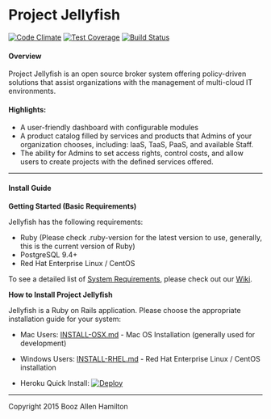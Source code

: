 Project Jellyfish
=======

[![Code Climate](https://codeclimate.com/repos/551958df69568055c00020f8/badges/b227e3bde5577507002e/gpa.svg)](https://codeclimate.com/repos/551958df69568055c00020f8/feed)
[![Test Coverage](https://codeclimate.com/repos/551958df69568055c00020f8/badges/b227e3bde5577507002e/coverage.svg)](https://codeclimate.com/repos/551958df69568055c00020f8/feed)
[![Build Status](https://travis-ci.org/projectjellyfish/api.svg?branch=master)](https://travis-ci.org/projectjellyfish/api)

#### Overview

Project Jellyfish is an open source broker system offering policy-driven solutions that assist organizations with the management of multi-cloud IT environments.

#### Highlights:

* A user-friendly dashboard with configurable modules
* A product catalog filled by services and products that Admins of your organization chooses, including: IaaS, TaaS, PaaS, and available Staff.
* The ability for Admins to set access rights, control costs, and allow users to create projects with the defined services offered.

-----

#### Install Guide

**Getting Started (Basic Requirements)**

Jellyfish has the following requirements:

* Ruby (Please check .ruby-version for the latest version to use, generally, this is the current version of Ruby)
* PostgreSQL 9.4+
* Red Hat Enterprise Linux / CentOS

To see a detailed list of [System Requirements](https://github.com/projectjellyfish/api/wiki/System-Requirements), please check out our [Wiki](https://github.com/projectjellyfish/api/wiki).

**How to Install Project Jellyfish**

Jellyfish is a Ruby on Rails application.  Please choose the appropriate installation guide for your system:

* Mac Users: [INSTALL-OSX.md](https://github.com/projectjellyfish/api/blob/master/INSTALL-OSX.md) - Mac OS Installation (generally used for development)

* Windows Users: [INSTALL-RHEL.md](https://github.com/projectjellyfish/api/blob/master/INSTALL-RHEL.md)  - Red Hat Enterprise Linux / CentOS installation

* Heroku Quick Install: [![Deploy](https://www.herokucdn.com/deploy/button.png)](https://heroku.com/deploy)

-----

Copyright 2015 Booz Allen Hamilton
